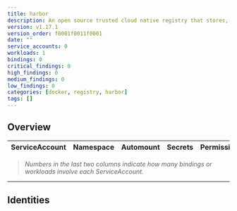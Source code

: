 ```yaml
---
title: harbor
description: An open source trusted cloud native registry that stores, signs, and scans content
version: v1.17.1
version_order: f0001f0011f0001
date: ""
service_accounts: 0
workloads: 1
bindings: 0
critical_findings: 0
high_findings: 0
medium_findings: 0
low_findings: 0
categories: [docker, registry, harbor]
tags: []
---
```


## Overview

| ServiceAccount | Namespace | Automount | Secrets | Permissions | Workloads |
| -------------- | --------- | --------- | ------- | ----------- | --------- |

> _Numbers in the last two columns indicate how many bindings or workloads involve each ServiceAccount._

---

## Identities
